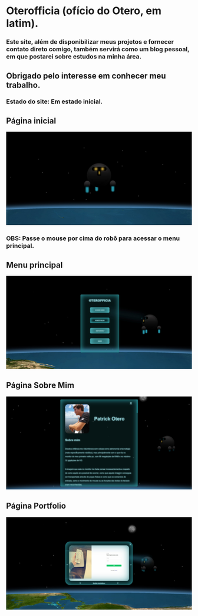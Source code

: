 # Oterofficia (ofício do Otero, em latim).

### Este site, além de disponibilizar meus projetos e fornecer contato direto comigo, também servirá como um blog pessoal, em que postarei sobre estudos na minha área.

## Obrigado pelo interesse em conhecer meu trabalho.

### Estado do site: Em estado inicial.

## Página inicial
<img src="./mdAssets/oterofficia_home.jpg">

### OBS: Passe o mouse por cima do robô para acessar o menu principal.  

## Menu principal
<img src="./mdAssets/oterofficia_mainmenu.jpg">

## Página Sobre Mim
<img src="./mdAssets/oterofficia_aboutme.jpg">

## Página Portfolio
<img src="./mdAssets/oterofficia_portfolio.jpg">
